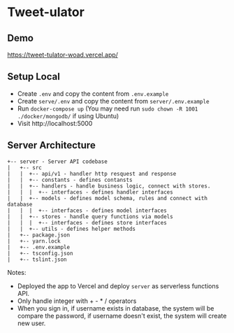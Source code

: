 # Tweet-ulator

## Demo
https://tweet-tulator-woad.vercel.app/

## Setup Local

- Create `.env` and copy the content from `.env.example`
- Create `serve/.env` and copy the content from `server/.env.example`
- Run `docker-compose up` (You may need run `sudo chown -R 1001 ./docker/mongodb/` if using Ubuntu)
- Visit http://localhost:5000

## Server Architecture

```
+-- server - Server API codebase
|   +-- src
|   |  +-- api/v1 - handler http resquest and response
|   |  +-- constants - defines contansts
|   |  +-- handlers - handle business logic, connect with stores.
|   |  |  +-- interfaces - defines handler interfaces
|   |  +-- models - defines model schema, rules and connect with database
|   |  |  +-- interfaces - defines model interfaces
|   |  +-- stores - handle query functions via models
|   |  |  +-- interfaces - defines store interfaces
|   |  +-- utils - defines helper methods
|   +-- package.json
|   +-- yarn.lock
|   +-- .env.example
|   +-- tsconfig.json
|   +-- tslint.json
```

Notes:
- Deployed the app to Vercel and deploy `server` as serverless functions API.
- Only handle integer with + - * / operators
- When you sign in, if username exists in database, the system will be compare the password, if username doesn't exist, the system will create new user.